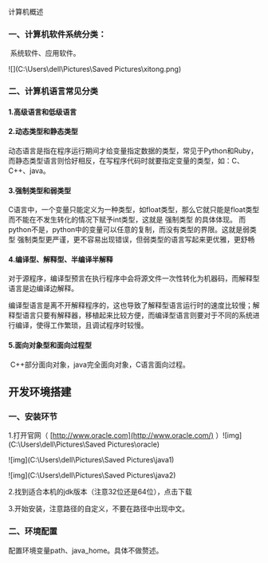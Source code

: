<!--java语言以前学习过，有点基础，这次开篇笔记，简略记录学习过程。-->
<!--2019.10.26-->

计算机概述

### 一、计算机软件系统分类：
​	系统软件、应用软件。

![](C:\Users\dell\Pictures\Saved Pictures\xitong.png)



### 二、计算机语言常见分类

#### 1.高级语言和低级语言

#### 2.动态类型和静态类型

​	动态语言是指在程序运行期间才给变量指定数据的类型，常见于Python和Ruby，而静态类型语言则恰好相反，在写程序代码时就要指定变量的类型，如：C、C++、java。	

#### 3.强制类型和弱类型

​	C语言中，一个变量只能定义为一种类型，如float类型，那么它就只能是float类型而不能在不发生转化的情况下赋予int类型，这就是 强制类型 的具体体现。 而python不是，python中的变量可以任意的复制，而没有类型的界限。这就是弱类型 强制类型更严谨，更不容易出现错误，但弱类型的语言写起来更优雅，更舒畅 

#### 4.编译型、解释型、半编译半解释

​	对于源程序，编译型预言在执行程序中会将源文件一次性转化为机器码，而解释型语言是边编译边解释。

​	编译型语言是离不开解释程序的，这也导致了解释型语言运行时的速度比较慢；解释型语言只要有解释器，移植起来比较方便，而编译型语言则要对于不同的系统进行编译，使得工作繁琐，且调试程序时较慢。

#### 5.面向对象型和面向过程型

​	C++部分面向对象，java完全面向对象，C语言面向过程。



## 开发环境搭建

### 一、安装环节

1.打开官网（ [http://www.oracle.com](http://www.oracle.com/) ）![img](C:\Users\dell\Pictures\Saved Pictures\oracle)



![img](C:\Users\dell\Pictures\Saved Pictures\java1)

![img](C:\Users\dell\Pictures\Saved Pictures\java2)

2.找到适合本机的jdk版本（注意32位还是64位），点击下载

3.开始安装，注意路径的自定义，不要在路径中出现中文。

### 二、环境配置

配置环境变量path、java_home。具体不做赘述。

